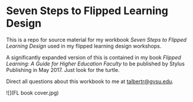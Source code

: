 # Seven Steps to Flipped Learning Design

This is a repo for source material for my workbook _Seven Steps to Flipped Learning Design_ used in my flipped learning design workshops.

A significantly expanded version of this is contained in my book _Flipped Learning: A Guide for Higher Education Faculty_ to be published by Stylus Publishing in May 2017. Just look for the turtle.

Direct all questions about this workbook to me at [talbertr@gvsu.edu](mailto:talbertr@gvsu.edu).

![](FL book cover.jpg)
